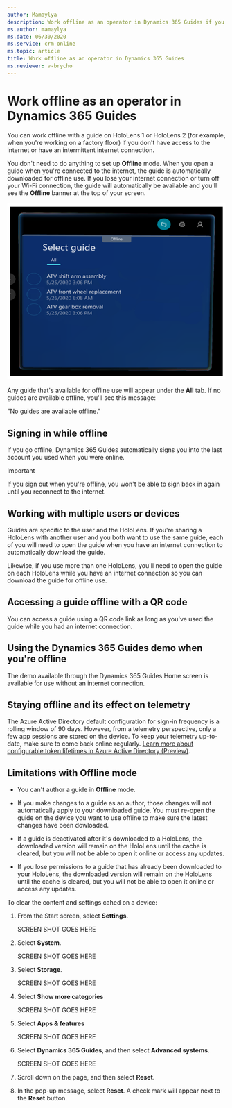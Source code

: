 ```yaml
---
author: Mamaylya
description: Work offline as an operator in Dynamics 365 Guides if you don't have an internet connection or you have an intermittent internet connection
ms.author: mamaylya
ms.date: 06/30/2020
ms.service: crm-online
ms.topic: article
title: Work offline as an operator in Dynamics 365 Guides
ms.reviewer: v-brycho
---
```


# Work offline as an operator in Dynamics 365 Guides

You can work offline with a guide on HoloLens 1 or HoloLens 2 (for example, when you're working on a factory floor) if you don't have access to the internet or have an intermittent internet connection. 

You don't need to do anything to set up **Offline** mode. When you open a guide when you're connected to the internet, the guide is automatically downloaded for offline use. If you lose your internet connection or turn off your Wi-Fi connection, the guide will automatically be available and you'll see the **Offline** banner at the top of your screen.

![Offline mode](media/offline-mode.PNG "Offline mode")

Any guide that's available for offline use will appear under the **All** tab. If no guides are available offline, you'll see this message: 

"No guides are available offline."

## Signing in while offline

If you go offline, Dynamics 365 Guides automatically signs you into the last account you used when you were online. 

> [!IMPORTANT]
> If you sign out when you're offline, you won't be able to sign back in again until you reconnect to the internet.

## Working with multiple users or devices

Guides are specific to the user and the HoloLens. If you're sharing a HoloLens with another user and you both want to use the same guide, each of you will need to open the guide when you have an internet connection to automatically download the guide. 

Likewise, if you use more than one HoloLens, you'll need to open the guide on each HoloLens while you have an internet connection so you can download the guide for offline use.

## Accessing a guide offline with a QR code

You can access a guide using a QR code link as long as you've used the guide while you had an internet connection.

## Using the Dynamics 365 Guides demo when you're offline

The demo available through the Dynamics 365 Guides Home screen is available for use without an internet connection.

## Staying offline and its effect on telemetry

The Azure Active Directory default configuration for sign-in frequency is a rolling window of 90 days. However, from a telemetry perspective, only a few app sessions are stored on the device. To keep your telemetry up-to-date, make sure to come back online regularly. [Learn more about configurable token lifetimes in Azure Active Directory (Preview)](https://docs.microsoft.com/azure/active-directory/develop/active-directory-configurable-token-lifetimes).

## Limitations with Offline mode

- You can't author a guide in **Offline** mode.

- If you make changes to a guide as an author, those changes will not automatically apply to your downloaded guide. You must re-open the guide on the device you want to use offline to make sure the latest changes have been dowloaded. 

- If a guide is deactivated after it's downloaded to a HoloLens, the downloaded version will remain on the HoloLens until the cache is cleared, but you will not be able to open it online or access any updates.

- If you lose permissions to a guide that has already been downloaded to your HoloLens, the downloaded version will remain on the HoloLens until the cache is cleared, but you will not be able to open it online or access any updates. 

To clear the content and settings cahed on a device:

1. From the Start screen, select **Settings**.

    SCREEN SHOT GOES HERE
    
2. Select **System**.

    SCREEN SHOT GOES HERE

3. Select **Storage**.

    SCREEN SHOT GOES HERE
    
4. Select **Show more categories**

    SCREEN SHOT GOES HERE
    
5. Select **Apps & features**

    SCREEN SHOT GOES HERE

6. Select **Dynamics 365 Guides**, and then select **Advanced systems**.

    SCREEN SHOT GOES HERE

7. Scroll down on the page, and then select **Reset**.

8. In the pop-up message, select **Reset**. A check mark will appear next to the **Reset** button.

